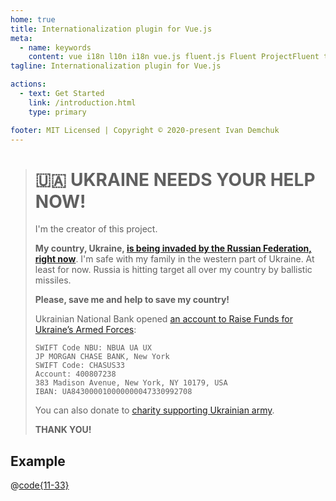 ```yaml
---
home: true
title: Internationalization plugin for Vue.js
meta:
  - name: keywords
    content: vue i18n l10n i18n vue.js fluent.js Fluent ProjectFluent translation localization
tagline: Internationalization plugin for Vue.js

actions:
  - text: Get Started
    link: /introduction.html
    type: primary

footer: MIT Licensed | Copyright © 2020-present Ivan Demchuk
---
```


> # 🇺🇦 UKRAINE NEEDS YOUR HELP NOW!
>
> I'm the creator of this project.
>
> **My country, Ukraine, [is being invaded by the Russian Federation, right now](https://www.bbc.com/news/world-europe-60504334)**. I'm safe with my family in the western part of Ukraine. At least for now.
> Russia is hitting target all over my country by ballistic missiles.
>
> **Please, save me and help to save my country!**
>
> Ukrainian National Bank opened [an account to Raise Funds for Ukraine’s Armed Forces](https://bank.gov.ua/en/news/all/natsionalniy-bank-vidkriv-spetsrahunok-dlya-zboru-koshtiv-na-potrebi-armiyi):
>
> ```
> SWIFT Code NBU: NBUA UA UX
> JP MORGAN CHASE BANK, New York
> SWIFT Code: CHASUS33
> Account: 400807238
> 383 Madison Avenue, New York, NY 10179, USA
> IBAN: UA843000010000000047330992708
> ```
>
> You can also donate to [charity supporting Ukrainian army](https://savelife.in.ua/en/donate/).
>
> **THANK YOU!**

## Example

@[code{11-33}](./components/Simple.vue)

<simple-input />
